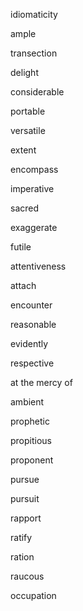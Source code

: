 idiomaticity

ample

transection

delight

considerable

portable

versatile

extent

encompass

imperative

sacred

exaggerate

futile

attentiveness

attach

encounter

reasonable

evidently

respective

at the mercy of

ambient

prophetic

propitious

proponent

pursue

pursuit

rapport

ratify

ration

raucous

occupation
